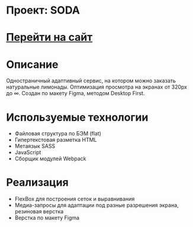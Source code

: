 Проект: SODA
============
[Перейти на сайт](https://dannylawn.github.io/soda-shop/)
============
Описание
============
Одностраничный адаптивный сервис, на котором можно заказать натуральные лимонады. Оптимизация просмотра на экранах от 320px до ∞. Создан по макету Figma, методом Desktop First.

Используемые технологии
============
- Файловая структура по БЭМ (flat)
- Гипертекстовая разметка HTML
- Метаязык SASS
- JavaScript
- Сборщик модулей Webpack

Реализация
============
- FlexBox для построения сеток и выравнивания
- Медиа-запросы для адаптации под разные разрешения экрана, резиновая верстка
- Верстка по макету Figma
